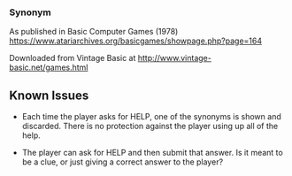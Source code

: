 ### Synonym

As published in Basic Computer Games (1978)
https://www.atariarchives.org/basicgames/showpage.php?page=164

Downloaded from Vintage Basic at
http://www.vintage-basic.net/games.html


## Known Issues

 - Each time the player asks for HELP, one of the synonyms is shown
   and discarded. There is no protection against the player using up
   all of the help.

 - The player can ask for HELP and then submit that answer. Is it
   meant to be a clue, or just giving a correct answer to the player?